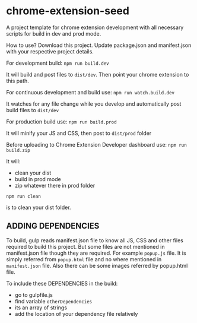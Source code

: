# chrome-extension-seed
A project template for chrome extension development with all necessary scripts for build in dev and prod mode.

How to use?
Download this project. 
Update package.json and manifest.json with your respective project details.

For development build: 
`npm run build.dev`

It will build and post files to `dist/dev`. Then point your chrome extension to this path.

For continuous development and build use:
`npm run watch.build.dev`

It watches for any file change while you develop and automatically post build files to `dist/dev`


For production build use:
`npm run build.prod`

It will minify your JS and CSS, then post to `dist/prod` folder

Before uploading to Chrome Extension Developer dashboard use:
`npm run build.zip`

It will:
- clean your dist
- build in prod mode
- zip whatever there in prod folder


`npm run clean`

is to clean your dist folder.

ADDING DEPENDENCIES
-------------------
To build, gulp reads manifest.json file to know all JS, CSS and other files required to build this project. But some files are not mentioned in manifest.json file though they are required. For example `popup.js` file. It is simply referred from `popup.html` file and no where mentioned in `manifest.json` file. Also there can be some images referred by popup.html file.

To include these DEPENDENCIES in the build:
- go to gulpfile.js
- find variable `otherDependencies`
- its an array of strings
- add the location of your dependency file relatively

